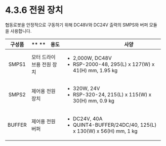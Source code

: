 ﻿# 4.3.6 전원 장치

협동로봇을 안정적으로 구동하기 위해 DC48V와 DC24V 출력의 SMPS와 버퍼 모듈을 사용합니다.

| **구성품** | \*\* \*\*　**용도** | 　　　　　　　**사양**                                                                                |
| :-----: | ---------------- | -------------------------------------------------------------------------------------------- |
|  SMPS1  | 모터 드라이브용 전원 장치   | <ul><li>2,000W, DC48V</li><li>RSP-2000-48, 295(L) x 127(W) x 41(H) mm, 1.95 kg</li></ul>     |
|  SMPS2  | 제어용 전원 장치        | <ul><li>320W, 24V</li><li>RSP-320-24, 215(L) x 115(W) x 30(H) mm, 0.9 kg</li></ul>           |
|  BUFFER | 제어용 전원 버퍼        | <ul><li>DC24V, 40A</li><li>QUINT4-BUFFER/24DC/40, 125(L) x 130(W) x 56(H) mm, 1 kg</li></ul> |
